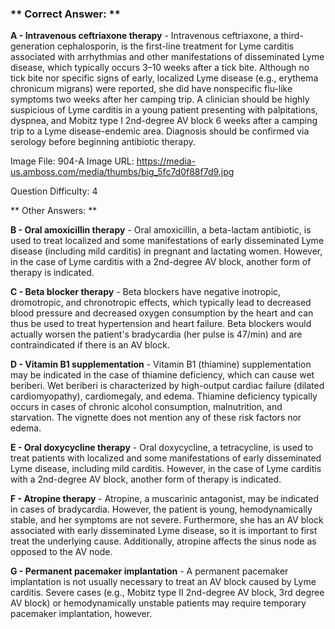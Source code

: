 ### ** Correct Answer: **

**A - Intravenous ceftriaxone therapy** - Intravenous ceftriaxone, a third-generation cephalosporin, is the first-line treatment for Lyme carditis associated with arrhythmias and other manifestations of disseminated Lyme disease, which typically occurs 3–10 weeks after a tick bite. Although no tick bite nor specific signs of early, localized Lyme disease (e.g., erythema chronicum migrans) were reported, she did have nonspecific flu-like symptoms two weeks after her camping trip. A clinician should be highly suspicious of Lyme carditis in a young patient presenting with palpitations, dyspnea, and Mobitz type I 2nd-degree AV block 6 weeks after a camping trip to a Lyme disease-endemic area. Diagnosis should be confirmed via serology before beginning antibiotic therapy.

Image File: 904-A
Image URL: https://media-us.amboss.com/media/thumbs/big_5fc7d0f88f7d9.jpg

Question Difficulty: 4

** Other Answers: **

**B - Oral amoxicillin therapy** - Oral amoxicillin, a beta-lactam antibiotic, is used to treat localized and some manifestations of early disseminated Lyme disease (including mild carditis) in pregnant and lactating women. However, in the case of Lyme carditis with a 2nd-degree AV block, another form of therapy is indicated.

**C - Beta blocker therapy** - Beta blockers have negative inotropic, dromotropic, and chronotropic effects, which typically lead to decreased blood pressure and decreased oxygen consumption by the heart and can thus be used to treat hypertension and heart failure. Beta blockers would actually worsen the patient's bradycardia (her pulse is 47/min) and are contraindicated if there is an AV block.

**D - Vitamin B1 supplementation** - Vitamin B1 (thiamine) supplementation may be indicated in the case of thiamine deficiency, which can cause wet beriberi. Wet beriberi is characterized by high-output cardiac failure (dilated cardiomyopathy), cardiomegaly, and edema. Thiamine deficiency typically occurs in cases of chronic alcohol consumption, malnutrition, and starvation. The vignette does not mention any of these risk factors nor edema.

**E - Oral doxycycline therapy** - Oral doxycycline, a tetracycline, is used to treat patients with localized and some manifestations of early disseminated Lyme disease, including mild carditis. However, in the case of Lyme carditis with a 2nd-degree AV block, another form of therapy is indicated.

**F - Atropine therapy** - Atropine, a muscarinic antagonist, may be indicated in cases of bradycardia. However, the patient is young, hemodynamically stable, and her symptoms are not severe. Furthermore, she has an AV block associated with early disseminated Lyme disease, so it is important to first treat the underlying cause. Additionally, atropine affects the sinus node as opposed to the AV node.

**G - Permanent pacemaker implantation** - A permanent pacemaker implantation is not usually necessary to treat an AV block caused by Lyme carditis. Severe cases (e.g., Mobitz type II 2nd-degree AV block, 3rd degree AV block) or hemodynamically unstable patients may require temporary pacemaker implantation, however.

